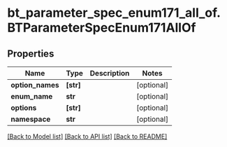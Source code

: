 # bt_parameter_spec_enum171_all_of.BTParameterSpecEnum171AllOf

## Properties
Name | Type | Description | Notes
------------ | ------------- | ------------- | -------------
**option_names** | **[str]** |  | [optional] 
**enum_name** | **str** |  | [optional] 
**options** | **[str]** |  | [optional] 
**namespace** | **str** |  | [optional] 

[[Back to Model list]](../README.md#documentation-for-models) [[Back to API list]](../README.md#documentation-for-api-endpoints) [[Back to README]](../README.md)


